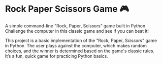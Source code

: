 
# Rock Paper Scissors Game 🎮

A simple command-line "Rock, Paper, Scissors" game built in Python. Challenge the computer in this classic game and see if you can beat it!

This project is a basic implementation of the "Rock, Paper, Scissors" game in Python. The user plays against the computer, which makes random choices, and the winner is determined based on the game's classic rules. It’s a fun, quick game for practicing Python basics.

